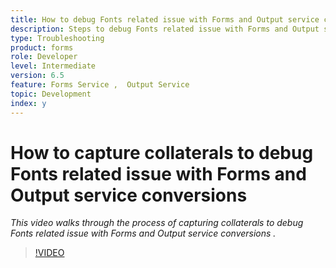```yaml
---
title: How to debug Fonts related issue with Forms and Output service conversions
description: Steps to debug Fonts related issue with Forms and Output service
type: Troubleshooting
product: forms 
role: Developer 
level: Intermediate
version: 6.5
feature: Forms Service ,  Output Service
topic: Development  
index: y
---
```


# How to capture collaterals to debug Fonts related issue with Forms and Output service conversions

*This video walks through the process of capturing collaterals to debug Fonts related issue with Forms and Output service conversions .*

>[!VIDEO](https://video.tv.adobe.com/v/335487?quality=9&learn=on)
